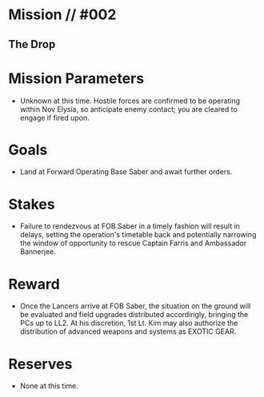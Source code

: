 # Mission // #002
## The Drop

# Mission Parameters
- Unknown at this time. Hostile forces are confirmed to be operating within Nov Elysia, so anticipate enemy contact; you are cleared to engage if fired upon.

# Goals
- Land at Forward Operating Base Saber and await further orders.

# Stakes
- Failure to rendezvous at FOB Saber in a timely fashion will result in delays, setting the operation's timetable back and potentially narrowing the window of opportunity to rescue Captain Farris and Ambassador Bannerjee.

# Reward
- Once the Lancers arrive at FOB Saber, the situation on the ground will be evaluated and field upgrades distributed accordingly, bringing the PCs up to LL2. At his discretion, 1st Lt. Kim may also authorize the distribution of advanced weapons and systems as EXOTIC GEAR.

# Reserves
- None at this time.
